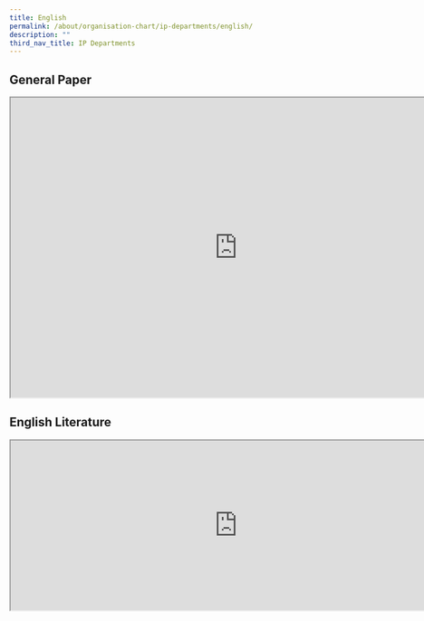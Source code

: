 ```yaml
---
title: English
permalink: /about/organisation-chart/ip-departments/english/
description: ""
third_nav_title: IP Departments
---
```

<h2>General Paper</h2>
<iframe src="https://docs.google.com/document/d/e/2PACX-1vTaN1J-_k_J91r2jMgq4g4TGFZiTMQz6iGkpihfKw3nW3kobabttKCIbeD4_YzTInSbgD6arTQb1suu/pub?embedded=true" width=800px height=530px scrolling="no"></iframe>

<h2>English Literature</h2>

<iframe src="https://docs.google.com/document/d/e/2PACX-1vTofDmhwaUlGCJtlhjBgPTxn31ks4KEE09HWkf9J9Jw4VpF4fHM1LtQOQQrS00Bs5WS67uMPojJYSkt/pub?embedded=true" width=800px height=300px scrolling="no"></iframe>
